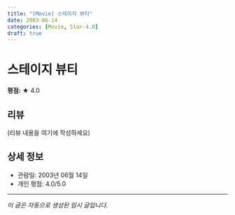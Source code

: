 ```yaml
---
title: "[Movie] 스테이지 뷰티"
date: 2003-06-14
categories: [Movie, Star-4.0]
draft: true
---
```


# 스테이지 뷰티

**평점:** ★ 4.0

## 리뷰

(리뷰 내용을 여기에 작성하세요)

## 상세 정보

- 관람일: 2003년 06월 14일
- 개인 평점: 4.0/5.0

---

*이 글은 자동으로 생성된 임시 글입니다.*
